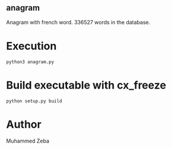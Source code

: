 ## anagram

Anagram with french word.
336527 words in the database.

# Execution

```
python3 anagram.py
```

# Build executable with cx_freeze

```
python setup.py build
```

# Author

Muhammed Zeba